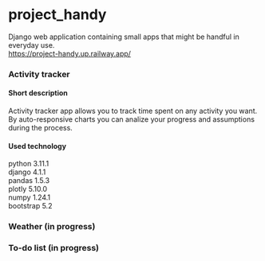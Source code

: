 # project_handy
Django web application containing small apps that might be handful in everyday use.<br>
https://project-handy.up.railway.app/

<h3>Activity tracker</h3>

<h4>Short description</h4>
Activity tracker app allows you to track time spent on any activity you want. By auto-responsive charts you can analize your progress and assumptions during the process.

<h4>Used technology</h4>
python 3.11.1<br>
django 4.1.1<br>
pandas 1.5.3<br>
plotly 5.10.0<br>
numpy 1.24.1<br>
bootstrap 5.2<br>


<h3>Weather (in progress)</h3>

<h3>To-do list (in progress)</h3>
